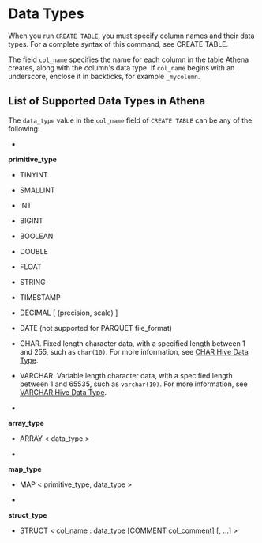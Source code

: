 # Data Types<a name="data-types"></a>

When you run `CREATE TABLE`, you must specify column names and their data types\. For a complete syntax of this command, see CREATE TABLE\.

The field `col_name` specifies the name for each column in the table Athena creates, along with the column's data type\. If `col_name` begins with an underscore, enclose it in backticks, for example ``_mycolumn``\.

## List of Supported Data Types in Athena<a name="list-of-supported-data-types-in-ate"></a>

The `data_type` value in the `col_name` field of `CREATE TABLE` can be any of the following:

+   
**primitive\_type**  

  + TINYINT

  + SMALLINT

  + INT

  + BIGINT

  + BOOLEAN

  + DOUBLE

  + FLOAT

  + STRING

  + TIMESTAMP

  + DECIMAL \[ \(precision, scale\) \]

  + DATE \(not supported for PARQUET file\_format\)

  + CHAR\. Fixed length character data, with a specified length between 1 and 255, such as `char(10)`\. For more information, see [CHAR Hive Data Type](https://cwiki.apache.org/confluence/display/Hive/LanguageManual+Types#LanguageManualTypes-char)\.

  + VARCHAR\. Variable length character data, with a specified length between 1 and 65535, such as `varchar(10)`\. For more information, see [VARCHAR Hive Data Type](https://cwiki.apache.org/confluence/display/Hive/LanguageManual+Types#LanguageManualTypes-varchar)\. 

+   
**array\_type**  

  + ARRAY < data\_type >

+   
**map\_type**  

  + MAP < primitive\_type, data\_type >

+   
**struct\_type**  

  + STRUCT < col\_name : data\_type \[COMMENT col\_comment\] \[, \.\.\.\] >